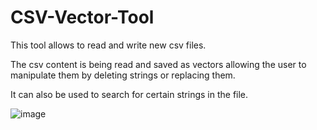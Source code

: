 # CSV-Vector-Tool

This tool allows to read and write new csv files.

The csv content is being read and saved as vectors allowing the user to manipulate them by deleting strings or replacing them.

It can also be used to search for certain strings in the file.


![image](https://user-images.githubusercontent.com/55827001/106268897-05c7df00-622c-11eb-92e4-32b4e347efb9.png)
